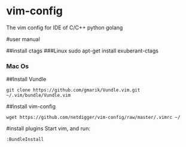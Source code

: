 # vim-config
The vim config for IDE of C/C++ python golang

#user manual

##install ctags
###Linux
    sudo apt-get install exuberant-ctags
### Mac Os
    
##Install Vundle

    git clone https://github.com/gmarik/Vundle.vim.git ~/.vim/bundle/Vundle.vim
    
##install vim-config

    wget https://github.com/netdigger/vim-config/raw/master/.vimrc ~/

#install plugins
Start vim, and run:

    :BundleInstall
